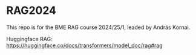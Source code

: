 # RAG2024

This repo is for the BME RAG course 2024/25/1, leaded by András Kornai.

Huggingface RAG: https://huggingface.co/docs/transformers/model_doc/rag#rag
